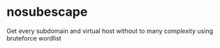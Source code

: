 # nosubescape
Get every subdomain and virtual host without to many complexity using bruteforce wordlist
